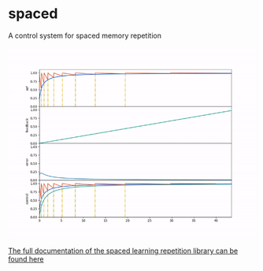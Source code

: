 # spaced

A control system for spaced memory repetition

![example animation](animate.gif)

[The full documentation of the spaced learning repetition library can be found here](https://aleph2c.github.io/spaced/)
